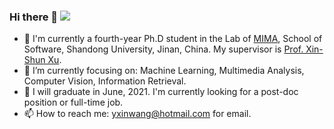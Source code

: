### Hi there 👋 ![]( https://visitor-badge.glitch.me/badge?page_id=yxinwang.homepage)

- 🔭 I'm currently a fourth-year Ph.D student in the Lab of [MIMA](http://mima.sdu.edu.cn/), School of Software, Shandong University, Jinan, China. My supervisor is [Prof. Xin-Shun Xu](http://mima.sdu.edu.cn/Members/xinshunxu/index.htm).
- 🌱 I’m currently focusing on: Machine Learning, Multimedia Analysis, Computer Vision, Information Retrieval.
- 👯 I will graduate in June, 2021. I'm currently looking for a post-doc position or full-time job.
- 📫 How to reach me: yxinwang@hotmail.com for email.

<!--
**yxinwang/yxinwang** is a ✨ _special_ ✨ repository because its `README.md` (this file) appears on your GitHub profile.
Here are some ideas to get you started:
- 🤔 I’m looking for help with ...
- 💬 Ask me about ...
- 😄 Pronouns: ...
- ⚡ Fun fact: ...
-->
